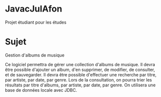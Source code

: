 # JavacJulAfon
Projet étudiant pour les études

# Sujet
Gestion d'albums de musique

Ce logiciel permettra de gérer une collection d'albums de musique. Il devra être possible d'ajouter un album, d'en supprimer, de modifier, de consulter, et de sauvegarder. Il devra être possible d'effectuer une recherche par titre, par artiste, par date, par genre. Lors de la consultation, on pourra trier les résultats par titre d'albums, par artiste, par date, par genre. On utilisera une base de données locale avec JDBC.
